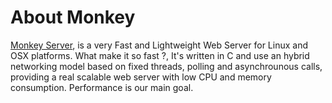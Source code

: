 # About Monkey

[Monkey Server](http://monkey-project.com), is a very Fast and Lightweight Web Server for Linux and OSX platforms. What make it so fast ?, It's written in C and use an hybrid networking model based on fixed threads, polling and asynchrounous calls, providing a real scalable web server with low CPU and memory consumption. Performance is our main goal.
